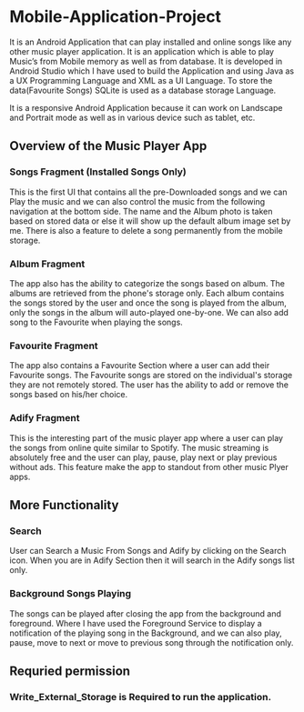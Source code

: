 # Mobile-Application-Project
It is an Android Application that can play installed and online songs like any other music player application. It is an application which is able to play Music’s from Mobile memory as well as from database. It is developed in Android Studio which I have used to build the Application and using Java as a UX Programming Language and XML as a UI Language. To store the data(Favourite Songs) SQLite is used as a database storage Language.

It is a responsive Android Application because it can work on Landscape and Portrait mode as well as in various device such as tablet, etc.

## Overview of the Music Player App
### Songs Fragment (Installed Songs Only)

This is the first UI that contains all the pre-Downloaded songs and we can Play the music and we can also control the music from the following navigation at the bottom side. The name and the Album photo is taken based on stored data or else it will show up the default album image set by me. There is also a feature to delete a song permanently from the mobile storage.

### Album Fragment

The app also has the ability to categorize the songs based on album. The albums are retrieved from the phone's storage only. Each album contains the songs stored by the user and once the song is played from the album, only the songs in the album will auto-played one-by-one. We can also add song to the Favourite when playing the songs.

### Favourite Fragment

The app also contains a Favourite Section where a user can add their Favourite songs. The Favourite songs are stored on the individual's storage they are not remotely stored. The user has the ability to add or remove the songs based on his/her choice.

### Adify Fragment

This is the interesting part of the music player app where a user can play the songs from online quite similar to Spotify. The music streaming is absolutely free and the user can play, pause, play next or play previous without ads. This feature make the app to standout from other music Plyer apps.

## More Functionality
### Search
User can Search a Music From Songs and Adify by clicking on the Search icon. When you are in Adify Section then it will search in the Adify songs list only.
### Background Songs Playing
The songs can be played after closing the app from the background and foreground. Where I have used the Foreground Service to display a notification of the playing song in the Background, and we can also play, pause, move to next or move to previous song through the notification only.

## Requried permission
### Write_External_Storage is Required to run the application.
